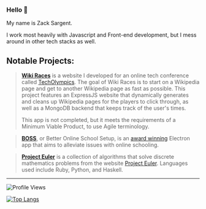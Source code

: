 ### Hello 👋

My name is Zack Sargent. 

I work most heavily with Javascript and Front-end development, but I mess around in other tech stacks as well.

## Notable Projects:

> **[Wiki Races](https://github.com/ElderINTERalliance/WikiRaces2021)**
> is a website I developed for an online tech conference called [TechOlympics](https://techolympics.org/). 
> The goal of Wiki Races is to start on a Wikipedia page and get to another Wikipedia page as fast as possible.
> This project features an ExpressJS website that dynamically generates and cleans up Wikipedia pages for the players
> to click through, as well as a MongoDB backend that keeps track of the user's times.
> 
> This app is not completed, but it meets the requirements of a Minimum Viable Product, to use Agile terminology. 

> **[BOSS](https://github.com/ElderINTERalliance/boss)**, or Better Online School Setup,
> is an [award winning](https://www.congressionalappchallenge.us/20-oh01) Electron app that aims to alleviate issues with online schooling.

> **[Project Euler](https://github.com/zsarge/ProjectEuler)** is a collection of algorithms that solve discrete
> mathematics problems from the website [Project Euler](https://projecteuler.net).
> Languages used include Ruby, Python, and Haskell.


---------

![Profile Views](https://komarev.com/ghpvc/?username=zsarge)

<!---
![zsarge's stats](https://github-readme-stats.vercel.app/api?username=zsarge&layout=compact&text_color=daf7dc&bg_color=151515&count_private=true&show_icons=true&icon_color=fff&line_height=30&include_all_commits=true)
-->
[![Top Langs](https://github-readme-stats.vercel.app/api/top-langs/?username=zsarge&hide=html,java&layout=compact&text_color=daf7dc&bg_color=151515)](https://github.com/anuraghazra/github-readme-stats)
